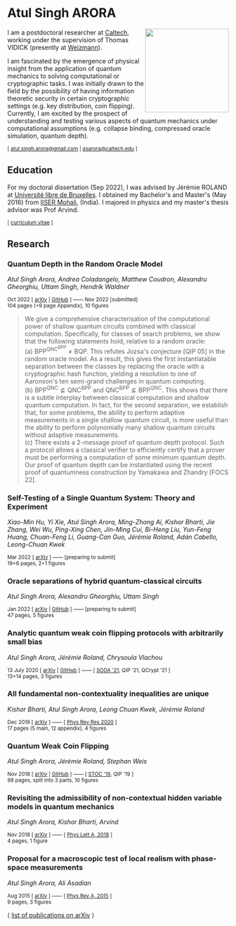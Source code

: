 # Atul Singh ARORA

 <img align="right" src ="https://user-images.githubusercontent.com/2003122/210131262-a28c9323-be40-4109-a8ad-0fc1f7a1870c.jpeg" width=190 /> 

<!-- <img align="right" src ="https://user-images.githubusercontent.com/2003122/210131194-0be951ce-4312-44e6-92fc-c8ad91bfa46e.jpeg" width=190 /> -->

I am a postdoctoral researcher at [Caltech](https://iqim.caltech.edu/people/postdocs/), working under the supervision of Thomas VIDICK (presently at [Weizmann](https://www.weizmann.ac.il/pages/)). 

I am fascinated by the emergence of physical insight from the application of quantum mechanics to solving computational or cryptographic tasks. I was initially drawn to the field by the possibility of having information theoretic security in certain cryptographic settings (e.g. key distribution, coin flipping). Currently, I am excited by the prospect of understanding and testing various aspects of quantum mechanics under computational assumptions (e.g. collapse binding, compressed oracle simulation, quantum depth). 

<sub> [ atul.singh.arora@gmail.com | asarora@caltech.edu ] </sub>



## Education

For my doctoral dissertation (Sep 2022), I was advised by Jérémie ROLAND at [Université libre de Bruxelles](http://quic.ulb.ac.be/members/past). I obtained my Bachelor's and Master's (May 2016) from [IISER Mohali](https://www.iisermohali.ac.in/students/people-sublinks/bs-ms-2011-batch), (India). I majored in physics and my master's thesis advisor was Prof Arvind. 

<sub>[ [curriculum vitae](https://atulsingharora.github.io/CV/cv.pdf) ] </sub>


<!-- 
|Awarded |Degree | Institute |
|-|-|-|
| Sep 2020 | PhD | *Université libre de Bruxelles*, Belgium. Advisor: Prof Jérémie ROLAND |
| May 2016 | BS-MS (Phys Maj) | *Indian Institute of Science Education and Research (IISER)*, Mohali, India. Master's thesis advisor: Prof Arvind | 
 -->


## Research

<!-- <details open> -->
<!-- <summary> -->

### Quantum Depth in the Random Oracle Model

*Atul Singh Arora, Andrea Coladangelo, Matthew Coudron, Alexandru Gheorghiu, Uttam Singh, Hendrik Waldner*

<sub> Oct 2022 [ [arXiv](https://arxiv.org/abs/2210.06454) | [GitHub](https://atulsingharora.github.io/instaDepth) ] —— Nov 2022 [submitted]  </sub>  
<sub>104 pages (+9 page Appendix), 10 figures
<!-- </summary> -->

> We give a comprehensive characterisation of the computational power of shallow quantum circuits combined with classical computation. Specifically, for classes of search problems, we show that the following statements hold, relative to a random oracle:  
(a) $\mathsf{BPP}^{\mathsf{QNC}^{\mathsf{BPP}}} \neq \mathsf{BQP}$. This refutes Jozsa's conjecture [QIP 05] in the random oracle model. As a result, this gives the first instantiatable separation between the classes by replacing the oracle with a cryptographic hash function, yielding a resolution to one of Aaronson's ten semi-grand challenges in quantum computing.  
(b) $\mathsf{BPP}^{\mathsf{QNC}} \nsubseteq \mathsf{QNC}^{\mathsf{BPP}}$ and $\mathsf{QNC}^{\mathsf{BPP}} \nsubseteq \mathsf{BPP}^{\mathsf{QNC}}$. This shows that there is a subtle interplay between classical computation and shallow quantum computation. In fact, for the second separation, we establish that, for some problems, the ability to perform adaptive measurements in a single shallow quantum circuit, is more useful than the ability to perform polynomially many shallow quantum circuits without adaptive measurements.  
(c) There exists a 2-message proof of quantum depth protocol. Such a protocol allows a classical verifier to efficiently certify that a prover must be performing a computation of some minimum quantum depth. Our proof of quantum depth can be instantiated using the recent proof of quantumness construction by Yamakawa and Zhandry [FOCS 22].

<!-- </details> -->




### Self-Testing of a Single Quantum System: Theory and Experiment
*Xiao-Min Hu, Yi Xie, Atul Singh Arora, Ming-Zhong Ai, Kishor Bharti, Jie Zhang, Wei Wu, Ping-Xing Chen, Jin-Ming Cui, Bi-Heng Liu, Yun-Feng Huang, Chuan-Feng Li, Guang-Can Guo, Jérémie Roland, Adán Cabello, Leong-Chuan Kwek*

<sub> Mar 2022 [ [arXiv](https://arxiv.org/abs/2203.09003) ] —— [preparing to submit]  </sub>  
<sub>19+6 pages, 2+1 figures</sub>



### Oracle separations of hybrid quantum-classical circuits
*Atul Singh Arora, Alexandru Gheorghiu, Uttam Singh*

<sub> Jan 2022 [ [arXiv](https://arxiv.org/abs/2201.01904) | [GitHub](https://atulsingharora.github.io/HQC) ] —— [preparing to submit]  </sub>  
<sub>47 pages, 5 figures</sub>


### Analytic quantum weak coin flipping protocols with arbitrarily small bias
*Atul Singh Arora, Jérémie Roland, Chrysoula Vlachou*

<sub> 13 July 2020 [ [arXiv](https://arxiv.org/abs/1911.13283) | [GitHub](https://atulsingharora.github.io/WCF2) ] —— [ [SODA '21](), QIP '21, QCrypt '21 ] </sub>  
<sub>13+14 pages, 3 figures</sub>

### All fundamental non-contextuality inequalities are unique
*Kishor Bharti, Atul Singh Arora, Leong Chuan Kwek, Jérémie Roland*

<sub> Dec 2019 [ [arXiv](https://arxiv.org/abs/1811.05294) ] —— [ [Phys Rev Res 2020](https://doi.org/10.1103/PhysRevResearch.2.033010) ]
 </sub>  
<sub>17 pages (5 main, 12 appendix), 4 figures</sub>

### Quantum Weak Coin Flipping
*Atul Singh Arora, Jérémie Roland, Stephan Weis*

<sub> Nov 2018 [ [arXiv](https://arxiv.org/abs/1811.02984) | [GitHub](https://atulsingharora.github.io/WCF) ] —— 
[ [STOC '19](https://doi.org/10.1145/3313276.3316306), QIP '19 ]  
98 pages, split into 3 parts, 10 figures
</sub>

### Revisiting the admissibility of non-contextual hidden variable models in quantum mechanics

*Atul Singh Arora, Kishor Bharti, Arvind*

<sub> Nov 2018 [ [arXiv](https://arxiv.org/abs/1811.02984) ] —— 
[ [Phys Lett A, 2018](https://doi.org/10.1016/j.physleta.2018.11.049) ]   
4 pages, 1 figure
</sub>



### Proposal for a macroscopic test of local realism with phase-space measurements

*Atul Singh Arora, Ali Asadian*

<sub> Aug 2015 [ [arXiv](https://arxiv.org/abs/1508.04588)  ] —— 
[ [Phys Rev A, 2015](https://doi.org/10.1103/PhysRevA.92.062107) ]  
9 pages, 3 figures
</sub>


⟨ [list of publications on arXiv](https://arxiv.org/search/quant-ph?searchtype=author&query=Arora%2C+A+S) ⟩

